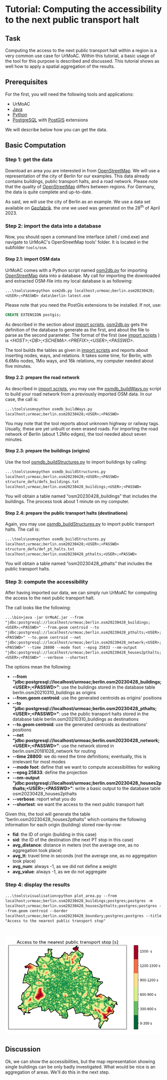 # Tutorial: Computing the accessibility to the next public transport halt

## Task
Computing the access to the next public transport halt within a region is a very common use case for UrMoAC. Within this tutorial, a basic usage of the tool for this purpose is described and discussed. This tutorial shows as well how to apply a spatial aggregation of the results.



## Prerequisites

For the first, you will need the following tools and applications:

* UrMoAC
* [Java](https://java.com/)
* [Python](https://www.python.org/)
* [PostgreSQL](https://www.postgresql.org/) with [PostGIS](https://postgis.net/) extensions

We will describe below how you can get the data.


## Basic Computation

### Step 1: get the data
Download an area you are interested in from [OpenStreetMap](http://www.openstreetmap.org). We will use a representation of the city of Berlin for our examples. This data already contains buildings, public transport halts, and a road network. Please note that the quality of [OpenStreetMap](http://www.openstreetmap.org) differs between regions. For Germany, the data is quite complete and up-to-date.

As said, we will use the city of Berlin as an example. We use a data set available on [Geofabrik](https://download.geofabrik.de/). the one we used was generated on the 28<sup>th</sup> of April 2023.

### Step 2: import the data into a database

Now, you should open a command line interface (shell / cmd.exe) and navigate to UrMoAC's OpenStreetMap tools' folder. It is located in the subfolder ```tools/osm```.


#### Step 2.1: import OSM data
UrMoAC comes with a Python script named [osm2db.py](./ImportScripts.md#importing-openstreetmap-into-the-database) for importing [OpenStreetMap](http://www.openstreetmap.org) data into a database. My call for importing the downloaded and extracted OSM-file into my local database is as following:

```console
...\tools\osm>python osm2db.py localhost;urmoac;berlin.osm20230428;<USER>;<PASSWD> data\berlin-latest.osm
```

Please note that you need the PostGis extensions to be installed. If not, use:

```sql
CREATE EXTENSION postgis;
```

As described in the section about [import scripts](ImportScripts), [osm2db.py](./ImportScripts.md#importing-openstreetmap-into-the-database) gets the definition of the database to generate as the first, and about the file to parse as the second parameter. The format of the first (see [import scripts](ImportScripts) ) is _&lt;HOST&gt;_;_&lt;DB&gt;_;_&lt;SCHEMA&gt;_._&lt;PREFIX&gt;_;_&lt;USER&gt;_;_&lt;PASSWD&gt;_.

The tool builds the tables as given in [import scripts](ImportScripts) and reports about inserting nodes, ways, and relations. It takes some time, for Berlin, with 6.6Mio nodes, 1Mio ways, and 16k relations, my computer needed about five minutes.

#### Step 2.2: prepare the road network
As described in [import scripts](ImportScripts), you may use the [osmdb_buildWays.py](./ImportScripts.md#building-the-road-network-from-openstreetmap-data) script to build your road network from a previously imported OSM data. In our case, the call is: 

```console
...\tools\osm>python osmdb_buildWays.py localhost;urmoac;berlin.osm20230428;<USER>;<PASSWD>
```

You may note that the tool reports about unknown highway or railway tags. Usually, these are yet unbuilt or even erased roads. For importing the road network of Berlin (about 1.2Mio edges), the tool needed about seven minutes.

#### Step 2.3: prepare the buildings (origins)
Use the tool [osmdb_buildStructures.py](./ImportScripts.md#using-openstreetmap-data-to-build-tables-of-certain-structures) to import buildings by calling:

```console
...\tools\osm>python osmdb_buildStructures.py localhost;urmoac;berlin.osm20230428;<USER>;<PASSWD> structure_defs/defs_buildings.txt localhost;urmoac;berlin.osm20230428_buildings;<USER>;<PASSWD>
```

You will obtain a table named &ldquo;osm20230428_buildings&rdquo; that includes the buildings. The process took about 1 minute on my computer.

#### Step 2.4: prepare the public transport halts (destinations)
Again, you may use [osmdb_buildStructures.py](./ImportScripts.md#using-openstreetmap-data-to-build-tables-of-certain-structures) to import public transport halts. The call is:

```console
...\tools\osm>python osmdb_buildStructures.py localhost;urmoac;berlin.osm20230428;<USER>;<PASSWD> structure_defs/def_pt_halts.txt localhost;urmoac;berlin.osm20230428_pthalts;<USER>;<PASSWD>
```

You will obtain a table named &ldquo;osm20230428_pthalts&rdquo; that includes the public transport halts.

### Step 3: compute the accessibility
After having imported our data, we can simply run UrMoAC for computing the access to the next public transport halt.

The call looks like the following:

```console
...\bin>java -jar UrMoAC.jar --from "jdbc:postgresql://localhost/urmoac;berlin.osm20230428_buildings;<USER>;<PASSWD>" --from.geom centroid --to "jdbc:postgresql://localhost/urmoac;berlin.osm20230428_pthalts;<USER>;<PASSWD>" --to.geom centroid --net "jdbc:postgresql://localhost/urmoac;berlin.osm20230428_network;<USER>;<PASSWD>" --time 28800 --mode foot --epsg 25833 --nm-output "jdbc:postgresql://localhost/urmoac;berlin.osm20230428_houses2pthalts;<USER>;<PASSWD>" --verbose --shortest
```

The options mean the following:

* __--from "jdbc:postgresql://localhost/urmoac;berlin.osm20230428_buildings;&lt;USER&gt;;&lt;PASSWD&gt;"__: use the buildings stored in the database table berlin.osm20210310_buildings as origins
* __--from.geom centroid__: use the generated centroids as origins' positions
* __--to "jdbc:postgresql://localhost/urmoac;berlin.osm20230428_pthalts;&lt;USER&gt;;&lt;PASSWD&gt;"__: use the public transport halts stored in the database table berlin.osm20210310_buildings as destinations
* __--to.geom centroid__: use the generated centroids as destinations' positions
* __--net "jdbc:postgresql://localhost/urmoac;berlin.osm20230428_network;&lt;USER&gt;;&lt;PASSWD&gt;"__: use the network stored in berlin.osm20181028_network for routing
* __--time 28800__: we do need the time definitions; eventually, this is irrelevant for most modes
* __--mode foot__: define that we want to compute accessibilities for walking
* __--epsg 25833__: define the projection
* __--nm-output "jdbc:postgresql://localhost/urmoac;berlin.osm20230428_houses2pthalts;&lt;USER&gt;;&lt;PASSWD&gt;"__: write a basic output to the database table osm20230428_houses2pthalts
* __--verbose__: report what you do
* __--shortest__: we want the access to the next public transport halt

Given this, the tool will generate the table &ldquo;berlin.osm20230428_houses2pthalts&rdquo; which contains the following information for each origin (building) stored row-by-row:

* __fid__: the ID of origin (building in this case)
* __sid__: the ID of the destination (the next PT stop in this case)
* __avg_distance__: distance in meters (not the average one, as no aggregation took place)
* __avg_tt__: travel time in seconds (not the average one, as no aggregation took place)
* __avg_num__: always -1, as we did not define a weight
* __avg_value__: always -1, as we do not aggregate
 
 
### Step 4: display the results


```console
...\tools\visualisation>python plot_area.py --from localhost;urmoac;berlin.osm20230428_buildings;postgres;postgres -m localhost;urmoac;berlin.osm20230428_houses2pthalts;postgres;postgres --from.geom centroid --border localhost;urmoac;berlin.osm20230428_boundary;postgres;postgres --title "Access to the nearest public transport stop"
```


# ![berlin_building2pt.png](./images/berlin_building2pt.png)



## Discussion
Ok, we can show the accessibilities, but the map representation showing single buildings can be only badly investigated. What would be nice is an aggregation of areas. We&apos;ll do this in the next step.


